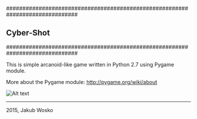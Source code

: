 ##############################################################################
## Cyber-Shot
##############################################################################

This is simple arcanoid-like game written in Python 2.7 using Pygame module.

More about the Pygame module: http://pygame.org/wiki/about

![Alt text](https://github.com/jakubwosko/Cyber-Shot-PY/blob/master/screen_shot.png "game")

___
2015, Jakub Wosko

